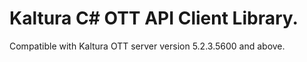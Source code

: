 # Kaltura C# OTT API Client Library.
Compatible with Kaltura OTT server version 5.2.3.5600 and above.
